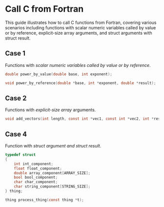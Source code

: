 # Call C from Fortran

This guide illustrates how to call C functions from Fortran, covering various scenarios including functions with scalar numeric variables called by value or by reference, explicit-size array arguments, and struct arguments with struct result.

## Case 1 
Functions with _scalar numeric variables called by value or by reference_.
```c
double power_by_value(double base, int exponent);

void power_by_reference(double *base, int *exponent, double *result);
```

## Case 2

Functions with _explicit-size array_ arguments.

```c
void add_vectors(int length, const int *vec1, const int *vec2, int *result);
```

## Case 4

Function with _struct argument and struct result_.

```c
typedef struct
{
    int int_component;
    float float_component;
    double array_component[ARRAY_SIZE];
    bool bool_component;
    char char_component;
    char string_component[STRING_SIZE];
} thing;

thing process_thing(const thing *t);
```
